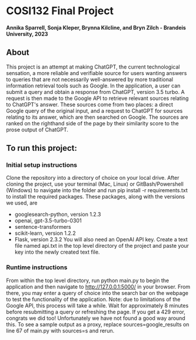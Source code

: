 # COSI132 Final Project 
#### Annika Sparrell, Sonja Kleper, Brynna Kilcline, and Bryn Zilch - Brandeis University, 2023

## About
This project is an attempt at making ChatGPT, the current technological sensation, a more reliable and verifiable source for users wanting answers to queries that are not necessarily well-answered by more traditional information retrieval tools such as Google. In the application, a user can submit a query and obtain a response from ChatGPT, version 3.5 turbo. A request is then made to the Google API to retrieve relevant sources relating to ChatGPT's answer. These sources come from two places: a direct Google query of the original input, and a request to ChatGPT for sources relating to its answer, which are then searched on Google. The sources are ranked on the righthand side of the page by their similarity score to the prose output of ChatGPT.

## To run this project:

### Initial setup instructions
Clone the repository into a directory of choice on your local drive. After cloning the project, use your terminal (Mac, Linux) or GitBash/Powershell (Windows) to navigate into the folder and run pip install -r requirements.txt to install the required packages. These packages, along with the versions we used, are
* googlesearch-python, version 1.2.3
* openai, gpt-3.5-turbo-0301
* sentence-transformers
* scikit-learn, version 1.2.2
* Flask, version 2.3.2
You will also need an OpenAI API key. Create a text file named api.txt in the top level directory of the project and paste your key into the newly created text file.

### Runtime instructions
From within the top level directory, run python main.py to begin the application and then navigate to http://127.0.0.1:5000/ in your browser. From there, you may enter a query of choice into the search bar on the webpage to test the functionality of the application. Note: due to limitations of the Google API, this process will take a while. Wait for approximately 8 minutes before resubmitting a query or refreshing the page. If you get a 429 error, congrats we did too! Unfortunately we have not found a good way around this. To see a sample output as a proxy, replace sources=google_results on line 67 of main.py with sources=s and rerun.
